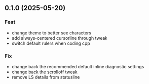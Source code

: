 ## 0.1.0 (2025-05-20)

### Feat

- change theme to better see characters
- add always-centered cursorline through tweak
- switch default rulers when coding cpp

### Fix

- change back the recommended default inline diagnostic settings
- change back the scrolloff tweak
- remove LS details from statusline
